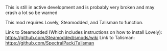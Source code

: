 This is still in active development and is probably very broken and may crash a lot so be warned

This mod requires Lovely, Steamodded, and Talisman to function.

Link to Steamodded (Which includes instructions on how to install Lovely): https://github.com/Steamodded/smods/wiki
Link to Talisman: https://github.com/SpectralPack/Talisman
